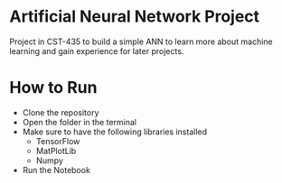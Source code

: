 # Artificial Neural Network Project

Project in CST-435 to build a simple ANN to learn more about machine learning and gain experience for later projects.

# How to Run

* Clone the repository
* Open the folder in the terminal
* Make sure to have the following libraries installed
  * TensorFlow
  * MatPlotLib
  * Numpy
* Run the Notebook
